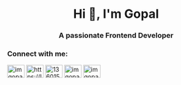 <h1 align="center">Hi 👋, I'm Gopal</h1>
<h3 align="center">A passionate Frontend Developer</h3>

<h3 align="left">Connect with me:</h3>
<p align="left">
<a href="https://twitter.com/imgopaal" target="blank"><img align="center" src="https://raw.githubusercontent.com/rahuldkjain/github-profile-readme-generator/master/src/images/icons/Social/twitter.svg" alt="imgopaal" height="30" width="40" /></a>
<a href="https://linkedin.com/in/imgopaal" target="blank"><img align="center" src="https://raw.githubusercontent.com/rahuldkjain/github-profile-readme-generator/master/src/images/icons/Social/linked-in-alt.svg" alt="https://linkedin.com/in/imgopaal" height="30" width="40" /></a>
<a href="https://stackoverflow.com/users/13601534/gopal-das" target="blank"><img align="center" src="https://raw.githubusercontent.com/rahuldkjain/github-profile-readme-generator/master/src/images/icons/Social/stack-overflow.svg" alt="13601534/gopal-das" height="30" width="40" /></a>
<a href="https://instagram.com/imgopaal" target="blank"><img align="center" src="https://raw.githubusercontent.com/rahuldkjain/github-profile-readme-generator/master/src/images/icons/Social/instagram.svg" alt="imgopaal" height="30" width="40" /></a>
<a href="https://www.leetcode.com/imgopaal" target="blank"><img align="center" src="https://raw.githubusercontent.com/rahuldkjain/github-profile-readme-generator/master/src/images/icons/Social/leet-code.svg" alt="imgopaal" height="30" width="40" /></a>
</p>
